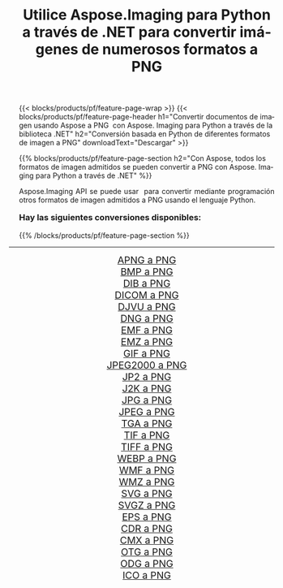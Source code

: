 ﻿---
title: Utilice Aspose.Imaging para Python a través de .NET para convertir imágenes de numerosos formatos a PNG 
weight: 3920
url: /es/python-net/conversion/to/png/ 
lang: es
langdirlevel: 2
locales: zh-hans,ja,it,ru,de,es,fr,nl,id,lt,pl,pt,vi,tr,ko,zh-hant,ar,hi,th,sv,cs,uk,he
description: Puede usar Aspose.Imaging para Python a través de la biblioteca .NET para convertir una variedad de formatos a PNG
---

{{< blocks/products/pf/feature-page-wrap >}}
{{< blocks/products/pf/feature-page-header h1="Convertir documentos de imagen usando Aspose a PNG  con Aspose. Imaging para Python a través de la biblioteca .NET" h2="Conversión basada en Python de diferentes formatos de imagen a PNG" downloadText="Descargar" >}}


{{% blocks/products/pf/feature-page-section  h2="Con Aspose, todos los formatos de imagen admitidos se pueden convertir a PNG con Aspose. Imaging para Python a través de .NET" %}}
<p align=justify>Aspose.Imaging API se puede usar  para convertir mediante programación otros formatos de imagen admitidos a PNG usando el lenguaje Python.</p>
<h3 style="margin-top:16px;">
Hay las siguientes conversiones disponibles:
</h3>
{{% /blocks/products/pf/feature-page-section %}}
<div class="container-fluid productfamilypage bg-gray">
    <div class="convertypes bg-gray agp-content section">
        <div class="container">
		<hr style="margin-left:-20px;"/>
		<div class="row other-converters" style="gap: 10px;font-size: 19px;text-align:center;">
		    <div class='col-md-3 other-converter remove-lp remove-rp'><a href="/imaging/es/python-net/conversion/apng-to-png/" style="padding:15px;">APNG a PNG</a></div>
<div class='col-md-3 other-converter remove-lp remove-rp'><a href="/imaging/es/python-net/conversion/bmp-to-png/" style="padding:15px;">BMP a PNG</a></div>
<div class='col-md-3 other-converter remove-lp remove-rp'><a href="/imaging/es/python-net/conversion/dib-to-png/" style="padding:15px;">DIB a PNG</a></div>
<div class='col-md-3 other-converter remove-lp remove-rp'><a href="/imaging/es/python-net/conversion/dicom-to-png/" style="padding:15px;">DICOM a PNG</a></div>
<div class='col-md-3 other-converter remove-lp remove-rp'><a href="/imaging/es/python-net/conversion/djvu-to-png/" style="padding:15px;">DJVU a PNG</a></div>
<div class='col-md-3 other-converter remove-lp remove-rp'><a href="/imaging/es/python-net/conversion/dng-to-png/" style="padding:15px;">DNG a PNG</a></div>
<div class='col-md-3 other-converter remove-lp remove-rp'><a href="/imaging/es/python-net/conversion/emf-to-png/" style="padding:15px;">EMF a PNG</a></div>
<div class='col-md-3 other-converter remove-lp remove-rp'><a href="/imaging/es/python-net/conversion/emz-to-png/" style="padding:15px;">EMZ a PNG</a></div>
<div class='col-md-3 other-converter remove-lp remove-rp'><a href="/imaging/es/python-net/conversion/gif-to-png/" style="padding:15px;">GIF a PNG</a></div>
<div class='col-md-3 other-converter remove-lp remove-rp'><a href="/imaging/es/python-net/conversion/jpeg2000-to-png/" style="padding:15px;">JPEG2000 a PNG</a></div>
<div class='col-md-3 other-converter remove-lp remove-rp'><a href="/imaging/es/python-net/conversion/jp2-to-png/" style="padding:15px;">JP2 a PNG</a></div>
<div class='col-md-3 other-converter remove-lp remove-rp'><a href="/imaging/es/python-net/conversion/j2k-to-png/" style="padding:15px;">J2K a PNG</a></div>
<div class='col-md-3 other-converter remove-lp remove-rp'><a href="/imaging/es/python-net/conversion/jpg-to-png/" style="padding:15px;">JPG a PNG</a></div>
<div class='col-md-3 other-converter remove-lp remove-rp'><a href="/imaging/es/python-net/conversion/jpeg-to-png/" style="padding:15px;">JPEG a PNG</a></div>
<div class='col-md-3 other-converter remove-lp remove-rp'><a href="/imaging/es/python-net/conversion/tga-to-png/" style="padding:15px;">TGA a PNG</a></div>
<div class='col-md-3 other-converter remove-lp remove-rp'><a href="/imaging/es/python-net/conversion/tif-to-png/" style="padding:15px;">TIF a PNG</a></div>
<div class='col-md-3 other-converter remove-lp remove-rp'><a href="/imaging/es/python-net/conversion/tiff-to-png/" style="padding:15px;">TIFF a PNG</a></div>
<div class='col-md-3 other-converter remove-lp remove-rp'><a href="/imaging/es/python-net/conversion/webp-to-png/" style="padding:15px;">WEBP a PNG</a></div>
<div class='col-md-3 other-converter remove-lp remove-rp'><a href="/imaging/es/python-net/conversion/wmf-to-png/" style="padding:15px;">WMF a PNG</a></div>
<div class='col-md-3 other-converter remove-lp remove-rp'><a href="/imaging/es/python-net/conversion/wmz-to-png/" style="padding:15px;">WMZ a PNG</a></div>
<div class='col-md-3 other-converter remove-lp remove-rp'><a href="/imaging/es/python-net/conversion/svg-to-png/" style="padding:15px;">SVG a PNG</a></div>
<div class='col-md-3 other-converter remove-lp remove-rp'><a href="/imaging/es/python-net/conversion/svgz-to-png/" style="padding:15px;">SVGZ a PNG</a></div>
<div class='col-md-3 other-converter remove-lp remove-rp'><a href="/imaging/es/python-net/conversion/eps-to-png/" style="padding:15px;">EPS a PNG</a></div>
<div class='col-md-3 other-converter remove-lp remove-rp'><a href="/imaging/es/python-net/conversion/cdr-to-png/" style="padding:15px;">CDR a PNG</a></div>
<div class='col-md-3 other-converter remove-lp remove-rp'><a href="/imaging/es/python-net/conversion/cmx-to-png/" style="padding:15px;">CMX a PNG</a></div>
<div class='col-md-3 other-converter remove-lp remove-rp'><a href="/imaging/es/python-net/conversion/otg-to-png/" style="padding:15px;">OTG a PNG</a></div>
<div class='col-md-3 other-converter remove-lp remove-rp'><a href="/imaging/es/python-net/conversion/odg-to-png/" style="padding:15px;">ODG a PNG</a></div>
<div class='col-md-3 other-converter remove-lp remove-rp'><a href="/imaging/es/python-net/conversion/ico-to-png/" style="padding:15px;">ICO a PNG</a></div>
                </div>
        </div>
    </div>
</div>
<br/>

